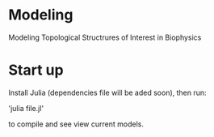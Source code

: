 # Modeling
Modeling  Topological Structrures of Interest in Biophysics


# Start up

Install Julia (dependencies file will be aded soon), then run:

'julia file.jl' 

to compile and see view current models.
